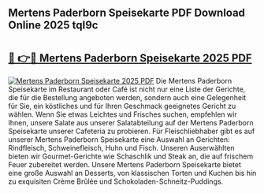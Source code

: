 ## Mertens Paderborn Speisekarte PDF Download Online 2025 tqI9c

# <h2><a href="http://gccivf.nevu.top/?p=Mertens+Paderborn+Speisekarte">🔗 👉🔴 Mertens Paderborn Speisekarte 2025 PDF</a></h2>

[![Mertens Paderborn Speisekarte 2025 PDF](https://i.imgur.com/dBaPXMq.png)](http://gccivf.nevu.top/?p=Mertens+Paderborn+Speisekarte)
Die Mertens Paderborn Speisekarte im Restaurant oder Café ist nicht nur eine Liste der Gerichte, die für die Bestellung angeboten werden, sondern auch eine Gelegenheit für Sie, ein köstliches und für Ihren Geschmack geeignetes Gericht zu wählen. Wenn Sie etwas Leichtes und Frisches suchen, empfehlen wir Ihnen, unsere Salate aus unserer Salatabteilung auf der Mertens Paderborn Speisekarte unserer Cafeteria zu probieren. Für Fleischliebhaber gibt es auf unserer Mertens Paderborn Speisekarte eine Auswahl an Gerichten: Rindfleisch, Schweinefleisch, Huhn und Fisch. Unseren Auserwählten bieten wir Gourmet-Gerichte wie Schaschlik und Steak an, die auf frischem Feuer zubereitet werden. Unsere Mertens Paderborn Speisekarte bietet eine große Auswahl an Desserts, von klassischen Torten und Kuchen bis hin zu exquisiten Crème Brûlée und Schokoladen-Schneitz-Puddings.
